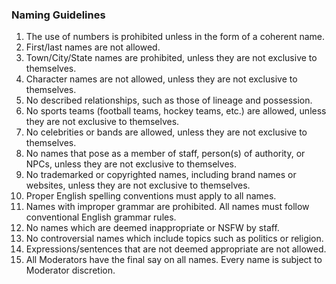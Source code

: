 ### Naming Guidelines

1. The use of numbers is prohibited unless in the form of a coherent name.
2. First/last names are not allowed.
3. Town/City/State names are prohibited, unless they are not exclusive to themselves.
4. Character names are not allowed, unless they are not exclusive to themselves.
5. No described relationships, such as those of lineage and possession. 
6. No sports teams (football teams, hockey teams, etc.) are allowed, unless they are not exclusive to themselves.
7. No celebrities or bands are allowed, unless they are not exclusive to themselves.
8. No names that pose as a member of staff, person(s) of authority, or NPCs, unless they are not exclusive to themselves.
9. No trademarked or copyrighted names, including brand names or websites, unless they are not exclusive to themselves.
10. Proper English spelling conventions must apply to all names.
11. Names with improper grammar are prohibited. All names must follow conventional English grammar rules.
12. No names which are deemed inappropriate or NSFW by staff.
13. No controversial names which include topics such as politics or religion.
14. Expressions/sentences that are not deemed appropriate are not allowed.
15. All Moderators have the final say on all names. Every name is subject to Moderator discretion.
